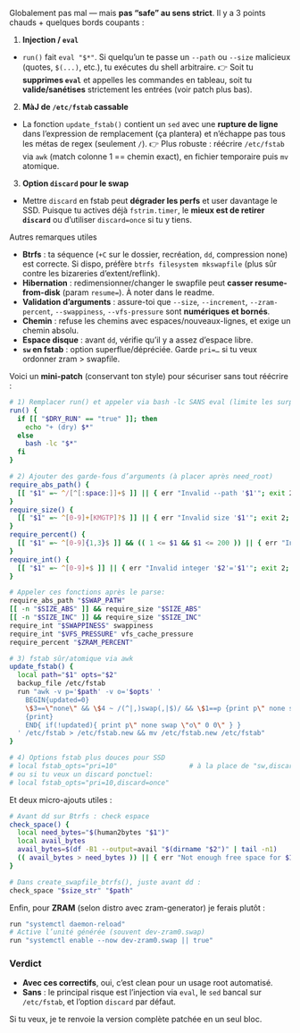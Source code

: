 Globalement pas mal — mais **pas “safe” au sens strict**. Il y a 3 points chauds + quelques bords coupants :

1. **Injection / `eval`**

* `run()` fait `eval "$*"`. Si quelqu’un te passe un `--path` ou `--size` malicieux (quotes, `$(...)`, etc.), tu exécutes du shell arbitraire.
  👉 Soit tu **supprimes `eval`** et appelles les commandes en tableau, soit tu **valide/sanétises** strictement les entrées (voir patch plus bas).

2. **MàJ de `/etc/fstab` cassable**

* La fonction `update_fstab()` contient un `sed` avec une **rupture de ligne** dans l’expression de remplacement (ça plantera) et n’échappe pas tous les métas de regex (seulement `/`).
  👉 Plus robuste : réécrire `/etc/fstab` via `awk` (match colonne 1 == chemin exact), en fichier temporaire puis `mv` atomique.

3. **Option `discard` pour le swap**

* Mettre `discard` en fstab peut **dégrader les perfs** et user davantage le SSD. Puisque tu actives déjà `fstrim.timer`, le **mieux est de retirer `discard`** ou d’utiliser `discard=once` si tu y tiens.

Autres remarques utiles

* **Btrfs** : ta séquence (`+C` sur le dossier, recréation, `dd`, compression none) est correcte. Si dispo, préfère `btrfs filesystem mkswapfile` (plus sûr contre les bizareries d’extent/reflink).
* **Hibernation** : redimensionner/changer le swapfile peut **casser resume-from-disk** (param `resume=`). À noter dans le readme.
* **Validation d’arguments** : assure-toi que `--size`, `--increment`, `--zram-percent`, `--swappiness`, `--vfs-pressure` sont **numériques et bornés**.
* **Chemin** : refuse les chemins avec espaces/nouveaux-lignes, et exige un chemin absolu.
* **Espace disque** : avant `dd`, vérifie qu’il y a assez d’espace libre.
* **`sw` en fstab** : option superflue/dépréciée. Garde `pri=…` si tu veux ordonner zram > swapfile.

Voici un **mini-patch** (conservant ton style) pour sécuriser sans tout réécrire :

```bash
# 1) Remplacer run() et appeler via bash -lc SANS eval (limite les surprises)
run() {
  if [[ "$DRY_RUN" == "true" ]]; then
    echo "+ (dry) $*"
  else
    bash -lc "$*"
  fi
}

# 2) Ajouter des garde-fous d’arguments (à placer après need_root)
require_abs_path() {
  [[ "$1" =~ ^/[^[:space:]]+$ ]] || { err "Invalid --path '$1'"; exit 2; }
}
require_size() {
  [[ "$1" =~ ^[0-9]+[KMGTP]?$ ]] || { err "Invalid size '$1'"; exit 2; }
}
require_percent() {
  [[ "$1" =~ ^[0-9]{1,3}$ ]] && (( 1 <= $1 && $1 <= 200 )) || { err "Invalid percent '$1'"; exit 2; }
}
require_int() {
  [[ "$1" =~ ^[0-9]+$ ]] || { err "Invalid integer '$2'='$1'"; exit 2; }
}

# Appeler ces fonctions après le parse:
require_abs_path "$SWAP_PATH"
[[ -n "$SIZE_ABS" ]] && require_size "$SIZE_ABS"
[[ -n "$SIZE_INC" ]] && require_size "$SIZE_INC"
require_int "$SWAPPINESS" swappiness
require_int "$VFS_PRESSURE" vfs_cache_pressure
require_percent "$ZRAM_PERCENT"

# 3) fstab sûr/atomique via awk
update_fstab() {
  local path="$1" opts="$2"
  backup_file /etc/fstab
  run "awk -v p='$path' -v o='$opts' '
    BEGIN{updated=0}
    \$3==\"none\" && \$4 ~ /(^|,)swap(,|$)/ && \$1==p {print p\" none swap \"o\" 0 0\"; updated=1; next}
    {print}
    END{ if(!updated){ print p\" none swap \"o\" 0 0\" } }
  ' /etc/fstab > /etc/fstab.new && mv /etc/fstab.new /etc/fstab"
}

# 4) Options fstab plus douces pour SSD
# local fstab_opts="pri=10"                  # à la place de "sw,discard,pri=10"
# ou si tu veux un discard ponctuel:
# local fstab_opts="pri=10,discard=once"
```

Et deux micro-ajouts utiles :

```bash
# Avant dd sur Btrfs : check espace
check_space() {
  local need_bytes="$(human2bytes "$1")"
  local avail_bytes
  avail_bytes=$(df -B1 --output=avail "$(dirname "$2")" | tail -n1)
  (( avail_bytes > need_bytes )) || { err "Not enough free space for $1 at $(dirname "$2")"; exit 3; }
}

# Dans create_swapfile_btrfs(), juste avant dd :
check_space "$size_str" "$path"
```

Enfin, pour **ZRAM** (selon distro avec zram-generator) je ferais plutôt :

```bash
run "systemctl daemon-reload"
# Active l’unité générée (souvent dev-zram0.swap)
run "systemctl enable --now dev-zram0.swap || true"
```

### Verdict

* **Avec ces correctifs**, oui, c’est clean pour un usage root automatisé.
* **Sans** : le principal risque est l’injection via `eval`, le `sed` bancal sur `/etc/fstab`, et l’option `discard` par défaut.

Si tu veux, je te renvoie la version complète patchée en un seul bloc.
